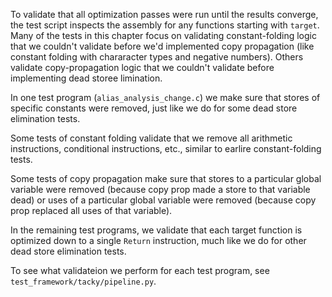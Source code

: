 To validate that all optimization passes were run until the results converge, the test script inspects the assembly for any functions starting with `target`.  Many of the tests in this chapter focus on validating constant-folding logic that we couldn't validate before we'd implemented copy propagation (like constant folding with chararacter types and negative numbers). Others validate copy-propagation logic that we couldn't validate before implementing dead storee limination.

In one test program (`alias_analysis_change.c`) we make sure that stores of specific constants were removed, just like we do for some dead store elimination tests.

Some tests of constant folding validate that we remove all arithmetic instructions, conditional instructions, etc., similar to earlire constant-folding tests.

Some tests of copy propagation make sure that stores to a particular global variable were removed (because copy prop made a store to that variable dead) or uses of a particular global variable were removed (because copy prop replaced all uses of that variable).

In the remaining test programs, we validate that each target function is optimized down to a single `Return` instruction, much like we do for other dead store elimination tests.

To see what validateion we perform for each test program, see `test_framework/tacky/pipeline.py`.